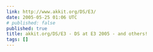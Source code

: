 ```yaml
---
link: http://www.akkit.org/DS/E3/
date: 2005-05-25 01:06 UTC
# published: false
published: true
title: akkit.org/DS/E3 - DS at E3 2005 - and others!
tags: []
---
```



